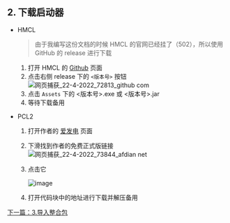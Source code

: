 ## 2. 下载启动器
   - HMCL
      > 由于我编写这份文档的时候 HMCL 的官网已经挂了（502），所以使用 GitHub 的 release 进行下载
        
      1. 打开 HMCL 的 [Github](https://github.com/huanghongxun/HMCL) 页面
      2. 点击右侧 release 下的 `<版本号>` 按钮
      ![网页捕获_22-4-2022_72813_github com](https://user-images.githubusercontent.com/71167373/164627671-b7240163-add3-45ac-acf7-034c90e5276e.jpeg)
      3. 点击 `Assets` 下的 <版本号>.exe 或 <版本号>.jar
      4. 等待下载备用
   - PCL2
      1. 打开作者的 [爱发电](https://afdian.net/@LTCat) 页面
      2. 下滑找到作者的免费正式版链接
        ![网页捕获_22-4-2022_73844_afdian net](https://user-images.githubusercontent.com/71167373/164632012-5df2170e-d6c6-4017-9a6d-abb5eeaba12b.jpeg)
      3. 点击它
      
         ![image](https://user-images.githubusercontent.com/71167373/164633098-246fc678-d473-4dab-9929-55cd24d06afd.png)
        
      4. 打开代码块中的地址进行下载并解压备用

[下一篇：3.导入整合包](./3.导入整合包)

